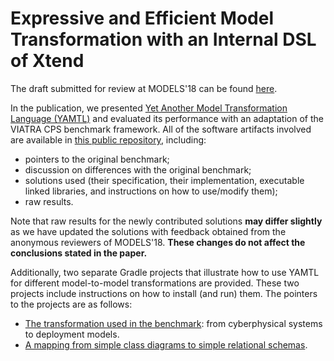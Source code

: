 # Expressive and Efficient Model Transformation with an Internal DSL of Xtend

The draft submitted for review at MODELS'18 can be found [here](https://yamtl.github.io/pubs/models18.pdf).

In the publication, we presented [Yet Another Model Transformation Language (YAMTL)](https://yamtl.github.io) and evaluated its performance with an adaptation of the VIATRA CPS benchmark framework. All of the software artifacts involved are available in [this public repository](https://github.com/yamtl/viatra-cps-batch-benchmark), including:
* pointers to the original benchmark;
* discussion on differences with the original benchmark;
* solutions used (their specification, their implementation, executable linked libraries, and instructions on how to use/modify them);
* raw results.

Note that raw results for the newly contributed solutions **may differ slightly** as we have updated the solutions with feedback obtained from the anonymous reviewers of MODELS'18. **These changes do not affect the conclusions stated in the paper.**

Additionally, two separate Gradle projects that illustrate how to use YAMTL for different model-to-model transformations are provided. These two projects include instructions on how to install (and run) them. The pointers to the projects are as follows: 
* [The transformation used in the benchmark](https://github.com/yamtl/examples/tree/master/yamtl.examples.mapping.batch.cps2dep): from cyberphysical systems to deployment models.
* [A mapping from simple class diagrams to simple relational schemas](https://github.com/yamtl/examples/tree/master/yamtl.examples.mapping.batch.cd2db).